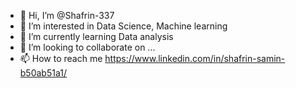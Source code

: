 - 👋 Hi, I’m @Shafrin-337
- 👀 I’m interested in Data Science, Machine learning
- 🌱 I’m currently learning Data analysis
- 💞️ I’m looking to collaborate on ...
- 📫 How to reach me https://www.linkedin.com/in/shafrin-samin-b50ab51a1/

<!---
Shafrin-337/Shafrin-337 is a ✨ special ✨ repository because its `README.md` (this file) appears on your GitHub profile.
You can click the Preview link to take a look at your changes.
--->
